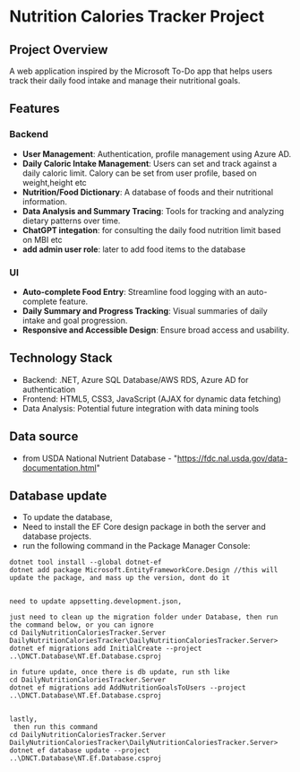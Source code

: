 # Nutrition Calories Tracker Project

## Project Overview
A web application inspired by the Microsoft To-Do app that helps users track their daily food intake and manage their nutritional goals.

## Features

### Backend
- **User Management**: Authentication, profile management using Azure AD.
- **Daily Caloric Intake Management**: Users can set and track against a daily caloric limit. Calory can be set from user profile, based on weight,height etc
- **Nutrition/Food Dictionary**: A database of foods and their nutritional information.
- **Data Analysis and Summary Tracing**: Tools for tracking and analyzing dietary patterns over time.
- **ChatGPT integation**: for consulting the daily food nutrition limit based on MBI etc
- **add admin user role**: later to add food items to the database
  
### UI
- **Auto-complete Food Entry**: Streamline food logging with an auto-complete feature.
- **Daily Summary and Progress Tracking**: Visual summaries of daily intake and goal progression.
- **Responsive and Accessible Design**: Ensure broad access and usability.

## Technology Stack
- Backend: .NET, Azure SQL Database/AWS RDS, Azure AD for authentication
- Frontend: HTML5, CSS3, JavaScript (AJAX for dynamic data fetching)
- Data Analysis: Potential future integration with data mining tools


## Data source
- from USDA National Nutrient Database - "https://fdc.nal.usda.gov/data-documentation.html"


## Database update
- To update the database,
- Need to install the EF Core design package in both the server and database projects.
- run the following command in the Package Manager Console:
```
dotnet tool install --global dotnet-ef
dotnet add package Microsoft.EntityFrameworkCore.Design //this will update the package, and mass up the version, dont do it


need to update appsetting.development.json,

just need to clean up the migration folder under Database, then run the command below, or you can ignore
cd DailyNutritionCaloriesTracker.Server
DailyNutritionCaloriesTracker\DailyNutritionCaloriesTracker.Server> dotnet ef migrations add InitialCreate --project ..\DNCT.Database\NT.Ef.Database.csproj

in future update, once there is db update, run sth like
cd DailyNutritionCaloriesTracker.Server
dotnet ef migrations add AddNutritionGoalsToUsers --project ..\DNCT.Database\NT.Ef.Database.csproj


lastly, 
 then run this command
cd DailyNutritionCaloriesTracker.Server
DailyNutritionCaloriesTracker\DailyNutritionCaloriesTracker.Server> dotnet ef database update --project ..\DNCT.Database\NT.Ef.Database.csproj
```